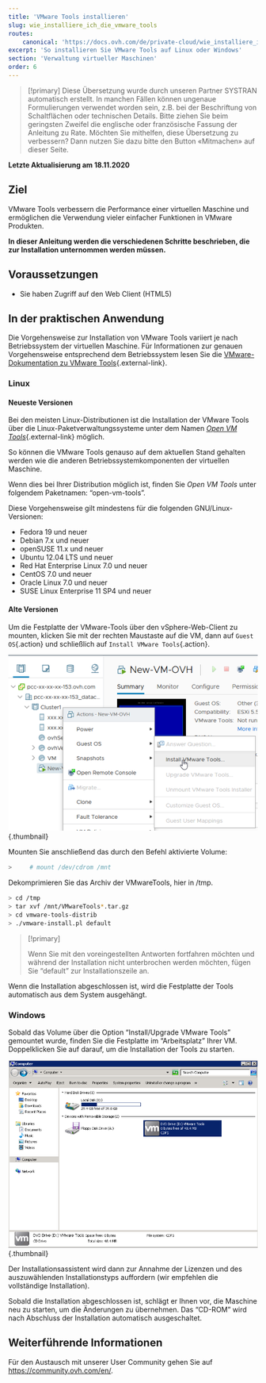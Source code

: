 ```yaml
---
title: 'VMware Tools installieren'
slug: wie_installiere_ich_die_vmware_tools
routes:
    canonical: 'https://docs.ovh.com/de/private-cloud/wie_installiere_ich_die_vmware_tools/'
excerpt: 'So installieren Sie VMware Tools auf Linux oder Windows'
section: 'Verwaltung virtueller Maschinen'
order: 6
---
```


> [!primary]
> Diese Übersetzung wurde durch unseren Partner SYSTRAN automatisch erstellt. In manchen Fällen können ungenaue Formulierungen verwendet worden sein, z.B. bei der Beschriftung von Schaltflächen oder technischen Details. Bitte ziehen Sie beim geringsten Zweifel die englische oder französische Fassung der Anleitung zu Rate. Möchten Sie mithelfen, diese Übersetzung zu verbessern? Dann nutzen Sie dazu bitte den Button «Mitmachen» auf dieser Seite.
>

**Letzte Aktualisierung am 18.11.2020**

## Ziel

VMware Tools verbessern die Performance einer virtuellen Maschine und ermöglichen die Verwendung vieler einfacher Funktionen in VMware Produkten.

**In dieser Anleitung werden die verschiedenen Schritte beschrieben, die zur Installation unternommen werden müssen.**

## Voraussetzungen

- Sie haben Zugriff auf den Web Client (HTML5)

## In der praktischen Anwendung

Die Vorgehensweise zur Installation von VMware Tools variiert je nach Betriebssystem der virtuellen Maschine. Für Informationen zur genauen Vorgehensweise entsprechend dem Betriebssystem lesen Sie die [VMware-Dokumentation zu VMware Tools](https://kb.vmware.com/s/article/1014294){.external-link}.

### Linux

#### Neueste Versionen

Bei den meisten Linux-Distributionen ist die Installation der VMware Tools über die Linux-Paketverwaltungssysteme unter dem Namen [*Open VM Tools*](https://kb.vmware.com/s/article/2073803){.external-link} möglich.

So können die VMware Tools genauso auf dem aktuellen Stand gehalten werden wie die anderen Betriebssystemkomponenten der virtuellen Maschine. 

Wenn dies bei Ihrer Distribution möglich ist, finden Sie *Open VM Tools* unter folgendem Paketnamen: “open-vm-tools”.

Diese Vorgehensweise gilt mindestens für die folgenden GNU/Linux-Versionen:

- Fedora 19 und neuer
- Debian 7.x und neuer
- openSUSE 11.x und neuer
- Ubuntu 12.04 LTS und neuer
- Red Hat Enterprise Linux 7.0 und neuer
- CentOS 7.0 und neuer
- Oracle Linux 7.0 und neuer
- SUSE Linux Enterprise 11 SP4 und neuer


#### Alte Versionen

Um die Festplatte der VMware-Tools über den vSphere-Web-Client zu mounten, klicken Sie mit der rechten Maustaste auf die VM, dann auf `Guest OS`{.action} und schließlich auf `Install VMware Tools`{.action}. 

![installer VMware Tools](images/tools.png){.thumbnail}

Mounten Sie anschließend das durch den Befehl aktivierte Volume:

```sh
>     # mount /dev/cdrom /mnt
```

Dekomprimieren Sie das Archiv der VMwareTools, hier in /tmp.

```sh
> cd /tmp 
> tar xvf /mnt/VMwareTools*.tar.gz
> cd vmware-tools-distrib
> ./vmware-install.pl default
```

> [!primary]
>
> Wenn Sie mit den voreingestellten Antworten fortfahren möchten und während der Installation nicht unterbrochen werden möchten, fügen Sie “default” zur Installationszeile an.
> 

Wenn die Installation abgeschlossen ist, wird die Festplatte der Tools automatisch aus dem System ausgehängt.

### Windows

Sobald das Volume über die Option “Install/Upgrade VMware Tools” gemountet wurde, finden Sie die Festplatte im “Arbeitsplatz” Ihrer VM. Doppelklicken Sie auf darauf, um die Installation der Tools zu starten.

![VMware tools windows](images/windows.jpg){.thumbnail}

Der Installationsassistent wird dann zur Annahme der Lizenzen und des auszuwählenden Installationstyps auffordern (wir empfehlen die vollständige Installation).

Sobald die Installation abgeschlossen ist, schlägt er Ihnen vor, die Maschine neu zu starten, um die Änderungen zu übernehmen. Das “CD-ROM” wird nach Abschluss der Installation automatisch ausgeschaltet.

## Weiterführende Informationen

Für den Austausch mit unserer User Community gehen Sie auf <https://community.ovh.com/en/>.
